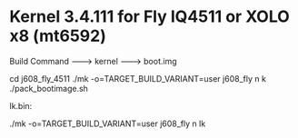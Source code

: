 Kernel 3.4.111 for Fly IQ4511 or XOLO x8 (mt6592)
=================================================

Build Command ---> kernel ---> boot.img

cd j608_fly_4511
./mk -o=TARGET_BUILD_VARIANT=user j608_fly n k
./pack_bootimage.sh


lk.bin:

./mk -o=TARGET_BUILD_VARIANT=user j608_fly n lk
